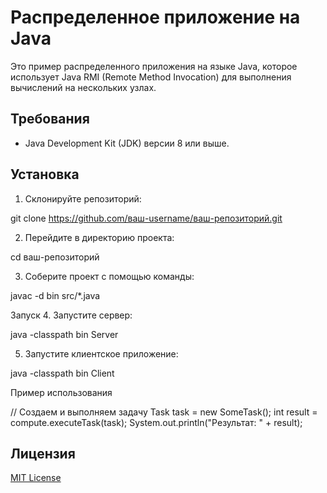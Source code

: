 
# Распределенное приложение на Java

Это пример распределенного приложения на языке Java, которое использует Java RMI (Remote Method Invocation) для выполнения вычислений на нескольких узлах.

## Требования

- Java Development Kit (JDK) версии 8 или выше.

## Установка

1. Склонируйте репозиторий:
   
git clone https://github.com/ваш-username/ваш-репозиторий.git

2. Перейдите в директорию проекта:

cd ваш-репозиторий

3. Соберите проект с помощью команды:

javac -d bin src/*.java

Запуск
4. Запустите сервер:

java -classpath bin Server

5. Запустите клиентское приложение:

java -classpath bin Client

Пример использования

// Создаем и выполняем задачу
Task<Integer> task = new SomeTask();
int result = compute.executeTask(task);
System.out.println("Результат: " + result);

## Лицензия

[MIT License](LICENSE)
